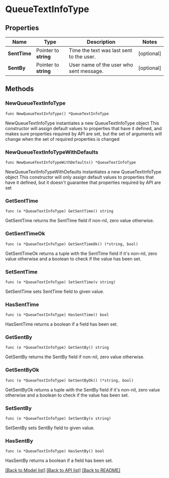 # QueueTextInfoType

## Properties

Name | Type | Description | Notes
------------ | ------------- | ------------- | -------------
**SentTime** | Pointer to **string** | Time the text was last sent to the user. | [optional] 
**SentBy** | Pointer to **string** | User name of the user who sent message. | [optional] 

## Methods

### NewQueueTextInfoType

`func NewQueueTextInfoType() *QueueTextInfoType`

NewQueueTextInfoType instantiates a new QueueTextInfoType object
This constructor will assign default values to properties that have it defined,
and makes sure properties required by API are set, but the set of arguments
will change when the set of required properties is changed

### NewQueueTextInfoTypeWithDefaults

`func NewQueueTextInfoTypeWithDefaults() *QueueTextInfoType`

NewQueueTextInfoTypeWithDefaults instantiates a new QueueTextInfoType object
This constructor will only assign default values to properties that have it defined,
but it doesn't guarantee that properties required by API are set

### GetSentTime

`func (o *QueueTextInfoType) GetSentTime() string`

GetSentTime returns the SentTime field if non-nil, zero value otherwise.

### GetSentTimeOk

`func (o *QueueTextInfoType) GetSentTimeOk() (*string, bool)`

GetSentTimeOk returns a tuple with the SentTime field if it's non-nil, zero value otherwise
and a boolean to check if the value has been set.

### SetSentTime

`func (o *QueueTextInfoType) SetSentTime(v string)`

SetSentTime sets SentTime field to given value.

### HasSentTime

`func (o *QueueTextInfoType) HasSentTime() bool`

HasSentTime returns a boolean if a field has been set.

### GetSentBy

`func (o *QueueTextInfoType) GetSentBy() string`

GetSentBy returns the SentBy field if non-nil, zero value otherwise.

### GetSentByOk

`func (o *QueueTextInfoType) GetSentByOk() (*string, bool)`

GetSentByOk returns a tuple with the SentBy field if it's non-nil, zero value otherwise
and a boolean to check if the value has been set.

### SetSentBy

`func (o *QueueTextInfoType) SetSentBy(v string)`

SetSentBy sets SentBy field to given value.

### HasSentBy

`func (o *QueueTextInfoType) HasSentBy() bool`

HasSentBy returns a boolean if a field has been set.


[[Back to Model list]](../README.md#documentation-for-models) [[Back to API list]](../README.md#documentation-for-api-endpoints) [[Back to README]](../README.md)


